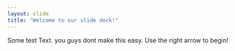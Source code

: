 ```yaml
---
layout: slide
title: "Welcome to our slide deck!"
---
```

Some test Text. you guys dont make this easy.
Use the right arrow to begin!
